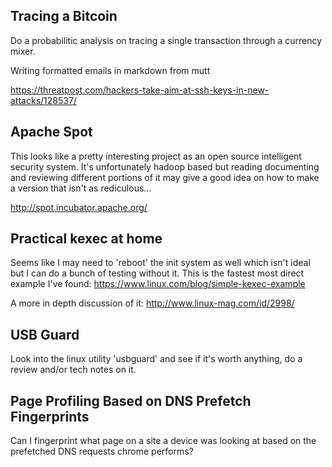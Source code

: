 ## Tracing a Bitcoin

Do a probabilitic analysis on tracing a single transaction through a currency
mixer.

Writing formatted emails in markdown from mutt

https://threatpost.com/hackers-take-aim-at-ssh-keys-in-new-attacks/128537/

## Apache Spot

This looks like a pretty interesting project as an open source intelligent
security system. It's unfortunately hadoop based but reading documenting and
reviewing different portions of it may give a good idea on how to make a
version that isn't as rediculous...

http://spot.incubator.apache.org/

## Practical kexec at home

Seems like I may need to 'reboot' the init system as well which isn't ideal but
I can do a bunch of testing without it. This is the fastest most direct example
I've found: https://www.linux.com/blog/simple-kexec-example

A more in depth discussion of it: http://www.linux-mag.com/id/2998/

## USB Guard

Look into the linux utility 'usbguard' and see if it's worth anything, do a
review and/or tech notes on it.

## Page Profiling Based on DNS Prefetch Fingerprints

Can I fingerprint what page on a site a device was looking at based on the
prefetched DNS requests chrome performs?
